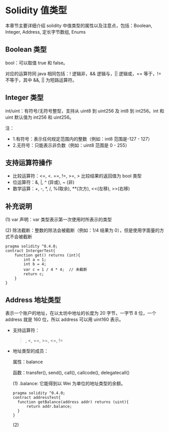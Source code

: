 # Solidity 值类型

本章节主要详细介绍 solidity 中值类型的属性以及注意点，包括：Boolean, Integer, Address, 定长字节数组, Enums

## Boolean 类型

bool：可以取值 true 和 false。

对应的运算符同 java 相同包括：! 逻辑非，&& 逻辑与，|| 逻辑或，== 等于，!= 不等于，其中 &&, || 为短路运算符。

## Integer 类型

int/uint：有符号/无符号整型，支持从 uint8 到 uint256 及 int8 到 int256。int 和 uint 默认值为 int256 和 uint256。

注：

- 1.有符号：表示任何规定范围内的整数（例如：int8 范围是-127 - 127）
- 2.无符号：只能表示非负数（例如：uint8 范围是 0 - 255）

## 支持运算符操作

- 比较运算符：<=, <. ==, !=, >=, > 比较结果的返回值为 bool 类型
- 位运算符：&, |, ^ (异或), ~ (非)
- 数学运算：+, -, *, /, %(取余), **(次方), <<(左移), >>(右移)

## 补充说明

(1) var 声明：var 类型表示第一次使用时所表示的类型

(2) 除法截断：整数的除法会被截断（例如：1/4 结果为 0），但是使用字面量的方式不会被截断

```solidity
pragma solidity ^0.4.0;
contract IntergerTest{
    function get() returns (int){
        int a = 1;
        int b = 4;
        var c = 1 / 4 * 4;  // 未截断
        return c;
    }
}
```

## Address 地址类型

表示一个账户的地址，在以太坊中地址的长度为 20 字节，一字节 8 位，一个 address 就是 160 位，所以 address 可以用 uint160 表示。

- 支持运算符：
  >, <, ==, >=, <=, !=
- 地址类型的成员：
  
  属性：balance
  
  函数：transfer(), send(), call(), callcode(), delegatecall()

  (1) .balance: 它能得到以 Wei 为单位的地址类型的余额。

  ```solidity
  pragma solidity ^0.4.0;
  contract addressTest{
    function getBalance(address addr) returns (uint){
        return addr.balance;
    }
  }
  ```

  (2)